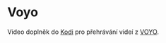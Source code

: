 # Voyo
Video doplněk do [Kodi](http://www.kodi.tv/) pro přehrávání videí z [VOYO](https://voyo.markiza.sk/).
